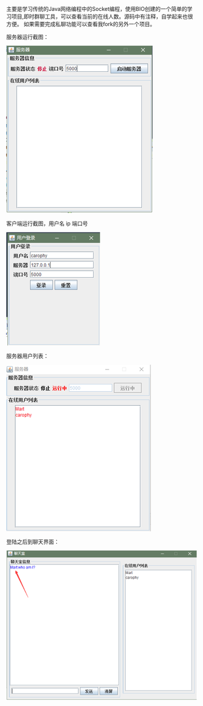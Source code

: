 
主要是学习传统的Java网络编程中的Socket编程，使用BIO创建的一个简单的学习项目,即时群聊工具，可以查看当前的在线人数。源码中有注释，自学起来也很方便。
如果需要完成私聊功能可以查看我fork的另外一个项目。

服务器运行截图：

![image](https://github.com/caryophyllis/GroupTalk/blob/master/image/%E6%9C%8D%E5%8A%A1%E5%99%A8%E7%99%BB%E9%99%86.png)

客户端运行截图，用户名 ip 端口号

![image](https://github.com/caryophyllis/GroupTalk/blob/master/image/%E5%AE%A2%E6%88%B7%E7%AB%AF.png)

服务器用户列表：

![image](https://github.com/caryophyllis/GroupTalk/blob/master/image/%E6%9C%8D%E5%8A%A1%E5%99%A8%E7%94%A8%E6%88%B7%E5%88%97%E8%A1%A8.png)


登陆之后到聊天界面：

![image](https://github.com/caryophyllis/GroupTalk/blob/master/image/%E8%81%8A%E5%A4%A9%E5%86%85%E5%AE%B9%E7%BB%93%E6%9E%84.png)



